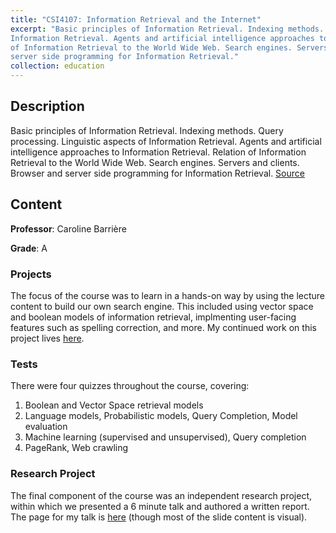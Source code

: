 ```yaml
---
title: "CSI4107: Information Retrieval and the Internet"
excerpt: "Basic principles of Information Retrieval. Indexing methods. Query processing. Linguistic aspects of
Information Retrieval. Agents and artificial intelligence approaches to Information Retrieval. Relation
of Information Retrieval to the World Wide Web. Search engines. Servers and clients. Browser and
server side programming for Information Retrieval."
collection: education
---
```


## Description

Basic principles of Information Retrieval. Indexing methods. Query processing. Linguistic aspects of
Information Retrieval. Agents and artificial intelligence approaches to Information Retrieval. Relation
of Information Retrieval to the World Wide Web. Search engines. Servers and clients. Browser and
server side programming for Information Retrieval. [Source](https://catalogue.uottawa.ca/search/?P=CSI%204107%20Information%20Retrieval%20and%20the%20Internet)

## Content

**Professor**: Caroline Barrière

**Grade**: A

### Projects

The focus of the course was to learn in a hands-on way by using the lecture content to build our own search engine. This included using vector space and boolean models of information retrieval, implmenting user-facing features such as spelling correction, and more. My continued work on this project lives [here](/portfolio/2019_02-joogle/).

### Tests

There were four quizzes throughout the course, covering:

1. Boolean and Vector Space retrieval models
2. Language models, Probabilistic models, Query Completion, Model evaluation
3. Machine learning (supervised and unsupervised), Query completion
4. PageRank, Web crawling

### Research Project

The final component of the course was an independent research project, within which we presented a 6 minute talk and authored a written report. The page for my talk is [here](/talks/2019-03-csi4107) (though most of the slide content is visual).
